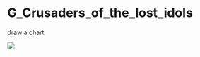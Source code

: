 # G_Crusaders_of_the_lost_idols
draw a chart

![](https://github.com/lpnueg4/G_Crusaders_of_the_lost_idols/blob/master/show.png)
